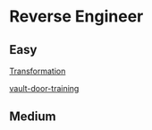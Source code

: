# Reverse Engineer

## Easy

[Transformation](Transformation.md)

[vault-door-training](vault_door_training.md)

## Medium
